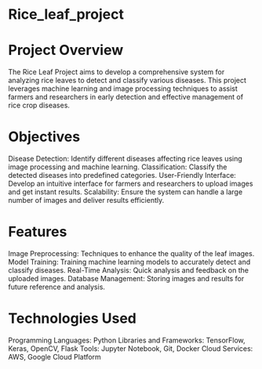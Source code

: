 # Rice_leaf_project

# Project Overview
The Rice Leaf Project aims to develop a comprehensive system for analyzing rice leaves to detect and classify various diseases. This project leverages machine learning and image processing techniques to assist farmers and researchers in early detection and effective management of rice crop diseases.

# Objectives
Disease Detection: Identify different diseases affecting rice leaves using image processing and machine learning.
Classification: Classify the detected diseases into predefined categories.
User-Friendly Interface: Develop an intuitive interface for farmers and researchers to upload images and get instant results.
Scalability: Ensure the system can handle a large number of images and deliver results efficiently.
# Features
Image Preprocessing: Techniques to enhance the quality of the leaf images.
Model Training: Training machine learning models to accurately detect and classify diseases.
Real-Time Analysis: Quick analysis and feedback on the uploaded images.
Database Management: Storing images and results for future reference and analysis.
# Technologies Used
Programming Languages: Python
Libraries and Frameworks: TensorFlow, Keras, OpenCV, Flask
Tools: Jupyter Notebook, Git, Docker
Cloud Services: AWS, Google Cloud Platform
